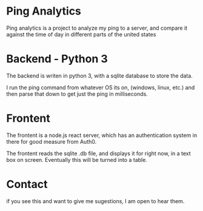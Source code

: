 # Ping Analytics
Ping analytics is a project to analyze my ping to a server, and compare it against the time of day in different parts of the united states

# Backend - Python 3
The backend is writen in python 3, with a sqlite database to store the data.

I run the ping command from whatever OS its on, (windows, linux, etc.) and then parse that down to get just the ping in milliseconds. 

# Frontent
The frontent is a node.js react server, which has an authentication system in there for good measure from Auth0. 

The frontent reads the sqlite .db file, and displays it for right now, in a text box on screen. Eventually this will be turned into a table.

# Contact

if you see this and want to give me sugestions, I am open to hear them.